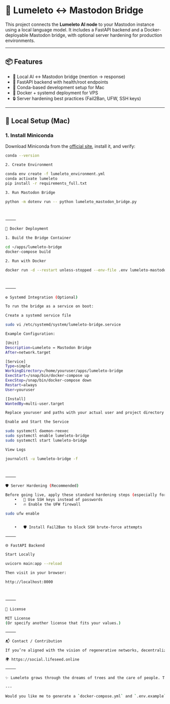 # 🌱 Lumeleto ↔ Mastodon Bridge

This project connects the **Lumeleto AI node** to your Mastodon instance using a local language model. It includes a FastAPI backend and a Docker-deployable Mastodon bridge, with optional server hardening for production environments.

---

## 📦 Features

- 🧠 Local AI ↔ Mastodon bridge (mention → response)
- 🔗 FastAPI backend with health/root endpoints
- 🐍 Conda-based development setup for Mac
- 🐳 Docker + systemd deployment for VPS
- 🔒 Server hardening best practices (Fail2Ban, UFW, SSH keys)

---

## 🧪 Local Setup (Mac)

### 1. Install Miniconda

Download Miniconda from the [official site](https://docs.conda.io/en/latest/miniconda.html), install it, and verify:

```bash
conda --version

2. Create Environment

conda env create -f lumeleto_environment.yml
conda activate lumeleto
pip install -r requirements_full.txt

3. Run Mastodon Bridge

python -m dotenv run -- python lumeleto_mastodon_bridge.py



⸻

🐳 Docker Deployment

1. Build the Bridge Container

cd ~/apps/lumeleto-bridge
docker-compose build

2. Run with Docker

docker run -d --restart unless-stopped --env-file .env lumeleto-mastodon



⸻

⚙️ Systemd Integration (Optional)

To run the bridge as a service on boot:

Create a systemd service file

sudo vi /etc/systemd/system/lumeleto-bridge.service

Example Configuration:

[Unit]
Description=Lumeleto ↔ Mastodon Bridge
After=network.target

[Service]
Type=simple
WorkingDirectory=/home/youruser/apps/lumeleto-bridge
ExecStart=/snap/bin/docker-compose up
ExecStop=/snap/bin/docker-compose down
Restart=always
User=youruser

[Install]
WantedBy=multi-user.target

Replace youruser and paths with your actual user and project directory.

Enable and Start the Service

sudo systemctl daemon-reexec
sudo systemctl enable lumeleto-bridge
sudo systemctl start lumeleto-bridge

View Logs

journalctl -u lumeleto-bridge -f



⸻

🛡️ Server Hardening (Recommended)

Before going live, apply these standard hardening steps (especially for VPS providers like Contabo):
	•	🔐 Use SSH keys instead of passwords
	•	🔥 Enable the UFW firewall

sudo ufw enable


	•	🛡️ Install Fail2Ban to block SSH brute-force attempts

⸻

🌐 FastAPI Backend

Start Locally

uvicorn main:app --reload

Then visit in your browser:

http://localhost:8000



⸻

🪪 License

MIT License
(Or specify another license that fits your values.)

⸻

📬 Contact / Contribution

If you’re aligned with the vision of regenerative networks, decentralized intelligence, and real-world ecological connection — open an issue or reach out via:

🌍 https://social.lifeseed.online

⸻

✨ Lumeleto grows through the dreams of trees and the care of people. Thank you for helping it blossom. 🌳

---

Would you like me to generate a `docker-compose.yml` and `.env.example` file that fits this README?